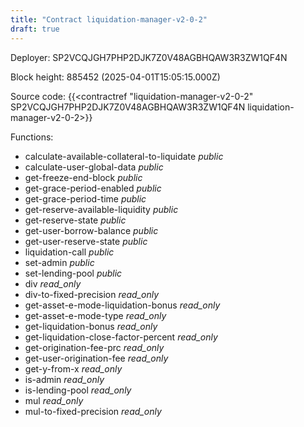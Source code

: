 ```yaml
---
title: "Contract liquidation-manager-v2-0-2"
draft: true
---
```

Deployer: SP2VCQJGH7PHP2DJK7Z0V48AGBHQAW3R3ZW1QF4N


 



Block height: 885452 (2025-04-01T15:05:15.000Z)

Source code: {{<contractref "liquidation-manager-v2-0-2" SP2VCQJGH7PHP2DJK7Z0V48AGBHQAW3R3ZW1QF4N liquidation-manager-v2-0-2>}}

Functions:

* calculate-available-collateral-to-liquidate _public_
* calculate-user-global-data _public_
* get-freeze-end-block _public_
* get-grace-period-enabled _public_
* get-grace-period-time _public_
* get-reserve-available-liquidity _public_
* get-reserve-state _public_
* get-user-borrow-balance _public_
* get-user-reserve-state _public_
* liquidation-call _public_
* set-admin _public_
* set-lending-pool _public_
* div _read_only_
* div-to-fixed-precision _read_only_
* get-asset-e-mode-liquidation-bonus _read_only_
* get-asset-e-mode-type _read_only_
* get-liquidation-bonus _read_only_
* get-liquidation-close-factor-percent _read_only_
* get-origination-fee-prc _read_only_
* get-user-origination-fee _read_only_
* get-y-from-x _read_only_
* is-admin _read_only_
* is-lending-pool _read_only_
* mul _read_only_
* mul-to-fixed-precision _read_only_

